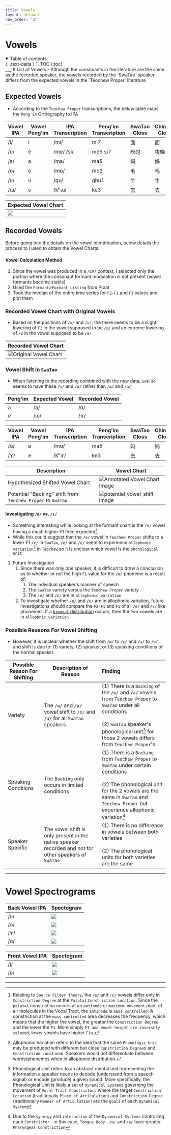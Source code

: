 ```yaml
---
title: Vowels
layout: default
nav_order: "3"
---
```

# Vowels

<details open markdown="block">
  <summary>
    Table of contents
  </summary>
  {: .text-delta }
1. TOC
{:toc}
</details>
___
# List of Vowels
- Although the consonants in the literature are the same as the recorded speaker, the vowels recorded by the `SwaTao` speaker differs from the expected vowels in the `Teochew Proper` literature

## Expected Vowels
- According to the `Teochew Proper` transcriptions, the below table maps the `Peng'im` Orthography to IPA

| Vowel IPA | Vowel Peng’im | IPA Transcription | Peng’im Transcription | SwaTao Gloss | Chinese Gloss | English Gloss |
| --------- | ------------- | ----------------- | --------------------- | ------------ | ------------- | ------------- |
| /i/       | i             | /mi/              | mi7                   | 面            | 面             | Noodle        |
| /e/       | ê             | /me/ /si/         | mê5 si7               | 暝时           | 夜晚            | Night         |
| /a/       | a             | /ma/              | ma5                   | 妈            | 妈             | Mom           |
| /o/       | o             | /mo/              | mo2                   | 毛            | 毛             | Fur           |
| /u/       | u             | /gu/              | ghu1                  | 牛            | 牛             | Cow           |
| /ɯ/       | e             | /kʰɯ/             | ke3                   | 去            | 去             | Go            |

| Expected Vowel Chart                        |
| ------------------------------------------- |
| ![](assets/vowels/vowel_charts/Expected_Vowel_Chart.jpg) |

## Recorded Vowels
Before going into the details on the vowel identification, below details the process to I used to obtain the Vowel Charts:
#### Vowel Calculation Method
1. Since the vowel was produced in a `/CV/` context, I selected only the portion where the consonant formant modulation is not present (vowel formants become stable)
2. Used the `Formant`>`Formant Listing` from Praat
3. Took the median of the entire time series for `F2-F1` and `F1` values and plot them

### Recorded Vowel Chart with Original Vowels
- Based on the positions of `/ɯ/` and `/a/`, the there seems to be a slight lowering of `F2` in the vowel supposed to be `/ɯ/` and an extreme lowering of `F2` in the vowel supposed to be `/a/`

| Recorded Vowel Chart                                            |
| --------------------------------------------------------------- |
| ![Original Vowel Chart](assets/vowels/vowel_charts/Original_Vowel_Chart.png) |

### Vowel Shift in `SwaTao`
- When listening to the recording combined with the new data, `SwaTao` seems to have these `/ɤ/` and `/ɑ/` rather than `/ɯ/` and `/a/`

| Peng'im | Expected Vowel | Recorded Vowel |
| ------- | -------------- | -------------- |
| a       | /a/            | /ɑ/            |
| e       | /ɯ/            | /ɤ/            

| Vowel IPA | Vowel Peng’im | IPA Transcription | Peng’im Transcription | SwaTao Gloss | Chinese Gloss | English Gloss |
| --------- | ------------- | ----------------- | --------------------- | ------------ | ------------- | ------------- |
| /ɑ/       | a             | /mɑ/              | ma5                   | 妈            | 妈             | Mom           |
| /ɤ/       | e             | /kʰɤ/             | ke3                   | 去            | 去             | Go            |

| Description                                                 | Vowel Chart                                                                          |
| ----------------------------------------------------------- | ------------------------------------------------------------------------------------ |
| Hypothesized Shifted Vowel Chart                            | ![Annotated Vowel Chart Image](assets/vowels/vowel_charts/Annotated_Vowel_Chart.png) |
| Potential "Backing" shift from `Teochew Proper` to `SwaTao` | ![potential_vowel_shift image](assets/vowels/vowel_charts/Potential_Vowel_Shift.png) |

#### Investigating `/e/` vs. `/ɛ/`
- Something interesting while looking at the formant chart is the `/e/` vowel having a much higher F1 then expected[^3]. 
- While this could suggest that the `/e/` vowel in `Teochew Proper` shifts to a lower F1 `/ɛ/` in `SwaTao`, `/e/` and `/ɛ/` seem to experience `allophonic variation`[^4] in `Teochew` so it is unclear which vowel is the `phonological unit`

1. Future Investigation
	1. Since there was only one speaker, it is difficult to draw a conclusion as to whether or not the high `F1` value for the `/e/` phoneme is a result of:
		1. The individual speaker's manner of speech
		2. The `SwaTao` variety versus the `Teochew Proper` variety
		3. The `/e/` and `/ɛ/` are in `allophonic variation`
	2. To investigate whether `/e/` and `/ɛ/` are in allophonic variation, future investigations should compare the `F2-F1` and `F1` of all `/e/` and `/ɛ/` like phonemes. If a [`bimodal` distribution] occurs, then the two vowels are in `allophnic variation`

### Possible Reasons For Vowel Shifting
- However, it is unclear whether the shift from `/ɯ/` to `/ɤ/` and `/a/` to `/ɑ/` and  shift is due to: (1) variety, (2) speaker, or (3) speaking conditions of the normal speaker.

| Possible Reason For Shifting | Description of Reason                                                                                 | Finding                                                                                                                                                                                                                     |
| ---------------------------- | ----------------------------------------------------------------------------------------------------- | :-------------------------------------------------------------------------------------------------------------------------------------------------------------------------------------------------------------------------- |
| Variety                      | The `/ɯ/` and `/a/` vowel shift to `/ɤ/` and `/ɑ/` for all `SwaTao` speakers                          | (1) There is a `Backing` of the `/ɯ/` and `/a/` vowels from `Teochew Proper` to `SwaTao` under all conditions<br><br>(2) `SwaTao` speaker's phonological unit[^1] for those 2 vowels differs from `Teochew Proper`'s        |
| Speaking Conditions          | The `Backing` only occurs in limited conditions                                                       | (1) There is a `Backing` from `Teochew Proper` to `SwaTao` under certain conditions<br><br>(2) The phonological unit for the 2 vowels are the same in `SwaTao` and `Teochew Proper` but experience allophonic variation[^2] |
| Speaker Specific             | The vowel shift is only present in the native speaker recorded and not for other speakers of `SwaTao` | (1) There is no difference in vowels between both varieties<br><br>(2) The phonological units for both varieties are the same                                                                                               |

___
# Vowel Spectrograms

| Back Vowel IPA | Spectogram                                                            |
| -------------- | --------------------------------------------------------------------- |
| /u/            | ![](assets/vowels/spectograms/high_back_spectogram.png)               |
| /o/            | ![](assets/vowels/spectograms/high_mid_rounded_back_spectogram.png)   |
| /ɤ/            | ![](assets/vowels/spectograms/high_mid_unrounded_back_spectogram.png) |
| /ɑ/            | ![](assets/vowels/spectograms/low_back_spectogram.png)                |

| Front Vowel IPA | Spectogram                                                   |
| --------------- | ------------------------------------------------------------ |
| /i/             | ![](assets/vowels/spectograms/high_front_spectogram.png)     |
| /e/             | ![](assets/vowels/spectograms/high_mid_front_spectogram.png) |

____
[^1]: Phonological Unit refers to an abstract mental unit representing the information a speaker needs to decode (understand from a speech signal) or encode (produce) a given sound. More specifically, the Phonological Unit is likely a set of `Dynamical Systems` governing the movement of `Vocal Tract Constrictors` where the target `Constriction Location` (traditionally `Place of Articulation`) and `Constriction Degree` (traditionally `Manner of Articulation`) are the `goals` of each `Dynamical System` 
[^2]: Due to the `synergy` and `interaction` of the `Dynamical Systems` controlling each `Constrictor`--in this case, `Tongue Body`--`/ɯ/` and `/a/` have greater `Pharyngeal Constriction` 
[^3]: Relating to `Source Filter Theory`, the `/e/` and `/ɛ/` vowels differ only in `Constriction Degree` at the `Palatal` `Constriction Location`. Since the `palatal` constriction occurs at an `antinode` or `maximum movement` point of air molecules in the Vocal Tract, the `antinode` is `mass controlled`. A constriction at the `mass controlled` area decreases the frequency, which means that the higher the vowel, the greater the `Constriction Degree` and the lower the `F1`. More simply `F1 and vowel height are inversely related`, lower vowels have higher `F1`s.
[^4]: Allophonic Variation refers to the idea that the same `Phonologic Unit` may be produced with different but close `Constriction Degree`s and `Constriction Location`s. Speakers would not differentiate between words/phonemes when in allophonic distribution.

[`bimodal` distribution]: https://www.sciencedirect.com/topics/mathematics/bimodal-distribution#:~:text=When%20two%20clearly%20separate%20groups,two%20distinct%20clusters%20of%20data